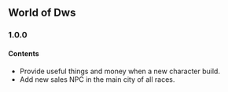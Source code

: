 ## World of Dws

### 1.0.0

#### Contents

* Provide useful things and money when a new character build.
* Add new sales NPC in the main city of all races.
